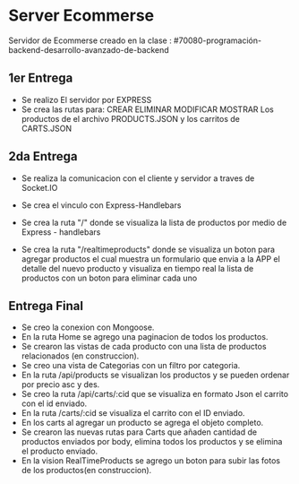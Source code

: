 
# Server Ecommerse

Servidor de Ecommerse creado en la clase : #70080-programación-backend-desarrollo-avanzado-de-backend


## 1er Entrega

- Se realizo El servidor por EXPRESS 
- Se crea las rutas para:
CREAR
ELIMINAR
MODIFICAR
MOSTRAR
Los productos de el archivo PRODUCTS.JSON y los carritos de CARTS.JSON
## 2da Entrega

- Se realiza la comunicacion con el cliente y servidor a traves de Socket.IO

- Se crea el vinculo con Express-Handlebars

- Se crea la ruta "/" donde se visualiza la lista de productos por medio de Express - handlebars

- Se crea la ruta "/realtimeproducts" donde se visualiza un boton para agregar productos el cual muestra un formulario que envia a la APP el detalle del nuevo producto y visualiza en tiempo real la lista de productos con un boton para eliminar cada uno

## Entrega Final

- Se creo la conexion con Mongoose.
- En la ruta Home se agrego una paginacion de todos los productos.
- Se crearon las vistas de cada producto con una lista de productos relacionados (en construccion).
- Se creo una vista de Categorias con un filtro por categoria.
- En la ruta /api/products se visualizan los productos y se pueden ordenar por precio asc y des.
- Se creo la ruta /api/carts/:cid que se visualiza en formato Json el carrito con el id enviado.
- En la ruta /carts/:cid se visualiza el carrito con el ID enviado.
- En los carts al agregar un producto se agrega el objeto completo.
- Se crearon las nuevas rutas para Carts que añaden cantidad de productos enviados por body, elimina todos los productos y se elimina el producto enviado.
- En la vision RealTimeProducts se agrego un boton para subir las fotos de los productos(en construccion).



